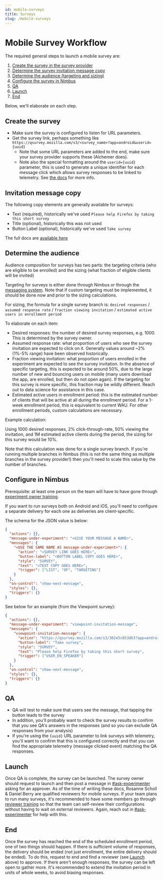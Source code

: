 ```yaml
---
id: mobile-surveys
title: Surveys
slug: /mobile-surveys
---
```


# Mobile Survey Workflow

The required general steps to launch a mobile survey are:

1. [Create the survey in the survey provider](#create-the-survey)
2. [Determine the survey invitation message copy](#invitation-message-copy)
3. [Determine the audience (targeting and sizing)](#determine-the-audience)
4. [Configure the survey in Nimbus](#configure-in-nimbus)
5. [QA](#qa)
6. [Launch](#launch)
7. [End](#end)

Below, we'll elaborate on each step.

## Create the survey

- Make sure the survey is configured to listen for URL parameters.
- Get the survey link, perhaps something like `https://qsurvey.mozilla.com/s3/<survey_name>?app=android&userid={uuid}`
  - Note that some URL parameters are added to the end, make sure your survey provider supports these (Alchemer does).
  - Note also the special formatting around the `userid={uuid}` parameter, this is used to generate a unique identifier for each message click which allows survey responses to be linked to telemetry. See [the docs](/messaging/mobile-messaging#actions) for more info.

## Invitation message copy

The following copy elements are generally available for surveys:

- Text (required), historically we've used `Please help Firefox by taking this short survey`
- Title (optional), historically this was not used
- Button Label (optional), historically we've used `Take survey`

The full docs are [available here](/messaging/mobile-messaging#message-content)

## Determine the audience

Audience composition for surveys has two parts: the targeting criteria (who are eligible to be enrolled) and the sizing (what fraction of eligible clients will be invited)

Targeting for surveys is either done through Nimbus or through the [messaging system](/messaging/mobile-messaging#triggers). Note that if custom targeting must be implemented, it should be done now and prior to the sizing calculations.

For sizing, the formula for a single survey branch is: `desired responses` / `assumed response rate` / `fraction viewing invitation` / `estimated active users in enrollment period`

To elaborate on each item:

- Desired responses: the number of desired survey responses, e.g. 1000. This is determined by the survey owner.
- Assumed response rate: what proportion of users who see the survey invitation are expected to click on it. Generally values around ~2% (1%-5% range) have been observed historically.
- Fraction viewing invitation: what proportion of users enrolled in the experiment are expected to see the survey invitation. In the absence of specific targeting, this is expected to be around 50%, due to the large number of new and bouncing users on mobile (many users download the app, are enrolled, but then do not open again). If the targeting for this survey is more specific, this fraction may be wildly different. Reach out to data science for assistance in this case.
- Estimated active users in enrollment period: this is the estimated number of clients that will be active at all during the enrollment period. For a 1-week enrollment period, this is equivalent to current WAU. For other enrollment periods, custom calculations are necessary.

Example calculation:

Using 1000 desired responses, 2% click-through-rate, 50% viewing the invitation, and 1M estimated active clients during the period, the sizing for this survey would be 10%.

Note that this calculation was done for a single survey branch. If you're running multiple branches in Nimbus (this is not the same thing as multiple branches in the survey provider!) then you'll need to scale this value by the number of branches.

## Configure in Nimbus

Prerequisite: at least one person on the team will have to have gone through [experiment owner training](/access#onboarding-for-new-authorsowners-l2).

If you want to run surveys both on Android and iOS, you'll need to configure a separate delivery for each one as deliveries are client-specific.

The schema for the JSON value is below:

```json
{
  "actions": {},
  "message-under-experiment": "<GIVE YOUR MESSAGE A NAME>",
  "messages": {
    "<USE THE SAME NAME AS message-under-experiment>": {
      "action": "<SURVEY LINK GOES HERE>",
      "button-label": "<BOTTON LABEL COPY GOES HERE>",
      "style": "SURVEY",
      "text": "<TEXT COPY GOES HERE>",
      "trigger": ["LIST", "OF", "TARGETING"]
    }
  },
  "on-control": "show-next-message",
  "styles": {},
  "triggers": {}
}
```

See below for an example (from the Viewpoint survey):

```json
{
  "actions": {},
  "message-under-experiment": "viewpoint-invitation-message",
  "messages": {
    "viewpoint-invitation-message": {
      "action": "https://qsurvey.mozilla.com/s3/302e5c853d63?app=android&userid={uuid}",
      "button-label": "Take survey",
      "style": "SURVEY",
      "text": "Please help Firefox by taking this short survey",
      "trigger": ["USER_EN_SPEAKER"]
    }
  },
  "on-control": "show-next-message",
  "styles": {},
  "triggers": {}
}
```

## QA

- QA will test to make sure that users see the message, that tapping the button leads to the survey
- In addition, you’ll probably want to check the survey results to confirm that you see QA's answers in the responses (and so you can exclude QA responses from your analysis)
- If you're using the `{uuid}` URL parameter to link surveys with telemetry, you'll want to confirm that this is configured correctly and that you can find the appropriate telemetry (message clicked event) matching the QA responses.

## Launch

Once QA is complete, the survey can be launched. The survey owner should request to launch and then post a message in [#ask-experimenter](https://mozilla.slack.com/archives/CF94YGE03) asking for an approver. As of the time of writing these docs, Rosanne Scholl & Daniel Berry are qualified reviewers for mobile surveys. If your team plans to run many surveys, it's recommended to have some members go through [reviewer training](/access#onboarding-for-new-reviewers-l3) so that the team can self-review their configurations without having to wait on external reviewers. Again, reach out in [#ask-experimenter](https://mozilla.slack.com/archives/CF94YGE03) for help with this.

## End

Once the survey has reached the end of the scheduled enrollment period, one of two things should happen. If there is sufficient volume of responses, the delivery should be ended (not just enrollment, the entire delivery should be ended). To do this, request to end and find a reviewer (see [Launch](#launch) above) to approve. If there aren't enough responses, the survey can be left open to gather more. It's recommended to extend the invitation period in units of whole weeks, to avoid biasing responses.
